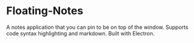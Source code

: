 # Floating-Notes
A notes application that you can pin to be on top of the window. Supports code syntax highlighting and markdown. Built with Electron.

